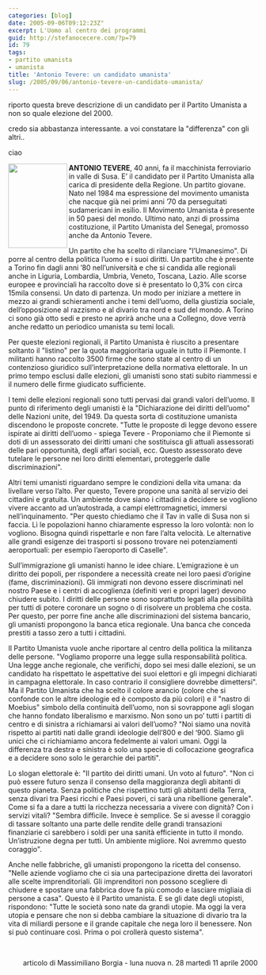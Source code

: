 ```yaml
---
categories: [blog]
date: 2005-09-06T09:12:23Z"
excerpt: L'Uomo al centro dei programmi
guid: http://stefanocecere.com/?p=79
id: 79
tags:
- partito umanista
- umanista
title: 'Antonio Tevere: un candidato umanista'
slug: /2005/09/06/antonio-tevere-un-candidato-umanista/
---
```


riporto questa breve descrizione di un candidato per il Partito Umanista a non so quale elezione del 2000.
  
credo sia abbastanza interessante. a voi constatare la "differenza" con gli altri..
  
ciao

<img src="http://www.lunanuova.it/elez2000/tevere.jpg" alt="" width="119" height="170" align="left" />

**ANTONIO TEVERE**, 40 anni, fa il macchinista ferroviario in valle di Susa. E’ il candidato per il Partito Umanista alla carica di presidente della Regione. Un partito giovane. Nato nel 1984 ma espressione del movimento umanista che nacque gi&agrave; nei primi anni ’70 da perseguitati sudamericani in esilio. Il Movimento Umanista &egrave; presente in 50 paesi del mondo. Ultimo nato, anzi di prossima costituzione, il Partito Umanista del Senegal, promosso anche da Antonio Tevere.

Un partito che ha scelto di rilanciare "l’Umanesimo". Di porre al centro della politica l’uomo e i suoi diritti. Un partito che &egrave; presente a Torino fin dagli anni ’80 nell’universit&agrave; e che si candida alle regionali anche in Liguria, Lombardia, Umbria, Veneto, Toscana, Lazio. Alle scorse europee e provinciali ha raccolto dove si &egrave; presentato lo 0,3% con circa 15mila consensi. Un dato di partenza. Un modo per iniziare a mettere in mezzo ai grandi schieramenti anche i temi dell’uomo, della giustizia sociale, dell’opposizione al razzismo e al divario tra nord e sud del mondo. A Torino ci sono gi&agrave; otto sedi e presto ne aprir&agrave; anche una a Collegno, dove verr&agrave; anche redatto un periodico umanista su temi locali.

Per queste elezioni regionali, il Partito Umanista &egrave; riuscito a presentare soltanto il "listino" per la quota maggioritaria uguale in tutto il Piemonte. I militanti hanno raccolto 3500 firme che sono state al centro di un contenzioso giuridico sull’interpretazione della normativa elettorale. In un primo tempo esclusi dalle elezioni, gli umanisti sono stati subito riammessi e il numero delle firme giudicato sufficiente.

I temi delle elezioni regionali sono tutti pervasi dai grandi valori dell’uomo. Il punto di riferimento degli umanisti &egrave; la "Dichiarazione dei diritti dell’uomo" delle Nazioni unite, del 1949. Da questa sorta di costituzione umanista discendono le proposte concrete. "Tutte le proposte di legge devono essere ispirate ai diritti dell’uomo - spiega Tevere - Proponiamo che il Piemonte si doti di un assessorato dei diritti umani che sostituisca gli attuali assessorati delle pari opportunit&agrave;, degli affari sociali, ecc. Questo assessorato deve tutelare le persone nei loro diritti elementari, proteggerle dalle discriminazioni".

Altri temi umanisti riguardano sempre le condizioni della vita umana: da livellare verso l’alto. Per questo, Tevere propone una sanit&agrave; al servizio dei cittadini e gratuita. Un ambiente dove siano i cittadini a decidere se vogliono vivere accanto ad un’autostrada, a campi elettromagnetici, immersi nell’inquinamento. "Per questo chiediamo che il Tav in valle di Susa non si faccia. L&igrave; le popolazioni hanno chiaramente espresso la loro volont&agrave;: non lo vogliono. Bisogna quindi rispettarle e non fare l’alta velocit&agrave;. Le alternative alle grandi esigenze dei trasporti si possono trovare nei potenziamenti aeroportuali: per esempio l’aeroporto di Caselle".

Sull’immigrazione gli umanisti hanno le idee chiare. L’emigrazione &egrave; un diritto dei popoli, per rispondere a necessit&agrave; create nei loro paesi d’origine (fame, discriminazioni). Gli immigrati non devono essere discriminati nel nostro Paese e i centri di accoglienza (definiti veri e propri lager) devono chiudere subito. I diritti delle persone sono soprattutto legati alla possibilit&agrave; per tutti di potere coronare un sogno o di risolvere un problema che costa. Per questo, per porre fine anche alle discriminazioni del sistema bancario, gli umanisti propongono la banca etica regionale. Una banca che conceda prestiti a tasso zero a tutti i cittadini.

Il Partito Umanista vuole anche riportare al centro della politica la militanza delle persone. "Vogliamo proporre una legge sulla responsabilit&agrave; politica. Una legge anche regionale, che verifichi, dopo sei mesi dalle elezioni, se un candidato ha rispettato le aspettative dei suoi elettori e gli impegni dichiarati in campagna elettorale. In caso contrario il consigliere dovrebbe dimettersi". Ma il Partito Umanista che ha scelto il colore arancio (colore che si confonde con le altre ideologie ed &egrave; composto da pi&ugrave; colori) e il "nastro di Moebius" simbolo della continuit&agrave; dell’uomo, non si sovrappone agli slogan che hanno fondato liberalismo e marxismo. Non sono un po’ tutti i partiti di centro e di sinistra a richiamarsi ai valori dell’uomo? "Noi siamo una novit&agrave; rispetto ai partiti nati dalle grandi ideologie dell’800 e del ‘900. Siamo gli unici che ci richiamiamo ancora fedelmente ai valori umani. Oggi la differenza tra destra e sinistra &egrave; solo una specie di collocazione geografica e a decidere sono solo le gerarchie dei partiti".

Lo slogan elettorale &egrave;: "Il partito dei diritti umani. Un voto al futuro". "Non ci pu&ograve; essere futuro senza il consenso della maggioranza degli abitanti di questo pianeta. Senza politiche che rispettino tutti gli abitanti della Terra, senza divari tra Paesi ricchi e Paesi poveri, ci sar&agrave; una ribellione generale". Come si fa a dare a tutti la ricchezza necessaria a vivere con dignit&agrave;? Con i servizi vitali? "Sembra difficile. Invece &egrave; semplice. Se si avesse il coraggio di tassare soltanto una parte delle rendite delle grandi transazioni finanziarie ci sarebbero i soldi per una sanit&agrave; efficiente in tutto il mondo. Un’istruzione degna per tutti. Un ambiente migliore. Noi avremmo questo coraggio".

Anche nelle fabbriche, gli umanisti propongono la ricetta del consenso. "Nelle aziende vogliamo che ci sia una partecipazione diretta dei lavoratori alle scelte imprenditoriali. Gli imprenditori non possono scegliere di chiudere e spostare una fabbrica dove fa pi&ugrave; comodo e lasciare migliaia di persone a casa". Questo &egrave; il Partito umanista. E se gli date degli utopisti, rispondono: "Tutte le societ&agrave; sono nate da grandi utopie. Ma oggi la vera utopia e pensare che non si debba cambiare la situazione di divario tra la vita di miliardi persone e il grande capitale che nega loro il benessere. Non si pu&ograve; continuare cos&igrave;. Prima o poi croller&agrave; questo sistema".

&nbsp;

<p class="ngiornale" align="right">
  articolo di Massimiliano Borgia - luna nuova n. 28 marted&igrave; 11 aprile 2000
</p>